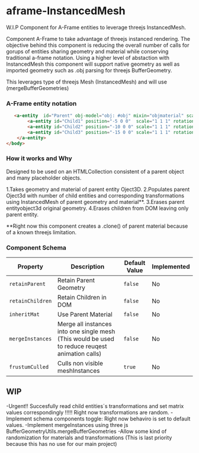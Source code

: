 # aframe-InstancedMesh

W.I.P Component for A-Frame entities to leverage threejs InstancedMesh. 

Component A-Frame to take advantage of threejs instanced rendering. The objective behind this component is reducing the overall number of calls for gorups of entities sharing geometry and material while conserving traditional a-frame notation. Using a higher level of abstaction with InstancedMesh this component will support native geometry as well as imported geometry such as .obj parsing for threejs BufferGeometry.

This leverages type of threejs Mesh (InstancedMesh) and will use (mergeBufferGeometries)

### A-Frame entity notation

```html
   <a-entity  id="Parent" obj-model="obj: #obj" mixin="objmaterial" scale="2 2 2" rotation="0 0 0" position="0 0 0" instancedmesh>
        <a-entity id="Child1" position="-5 0 0"  scale="1 1 1" rotation="0 0 0" geometry="primitive: sphere; radius: 200"></a-entity>
        <a-entity id="Child2" position="-10 0 0" scale="1 1 1" rotation="0 0 0" ></a-entity>
        <a-entity id="Child3" position="-15 0 0" scale="1 1 1" rotation="0 0 0" ></a-entity>       
    </a-entity> 
</body>
```
### How it works and Why

Designed to be used on an HTMLCollection consistent of a parent object and many placeholder objects.

1.Takes geometry and material of parent entity Oject3D.
2.Populates parent Oject3d with number of child entities and corresponding transformations using InstancedMesh of parent geometry and material**.
3.Erases parent entityobject3d original geometry.
4.Erases children from DOM leaving only parent entity.

**Right now this component creates a .clone() of parent material because of a known threejs limitation.

### Component Schema

| Property | Description | Default Value | Implemented |
| -------- | ----------- | ------------- | ------------|
| `retainParent`    | Retain Parent Geometry | `false` | No |
| `retainChildren`    | Retain Children in DOM | `false` | No |
| `inheritMat`    | Use Parent Material | `false` | No |
| `mergeInstances`    | Merge all instances into one single mesh (This would be used to reduce reuqest animation calls)| `false` | No |
| `frustumCulled` | Culls non visible meshInstances | `true` | No |

## WIP
-Urgent!! Succesfully read child entities´s transformations and set matrix values correspondingly !!!!! Right now transformations are random.
-Implement schema components toggle: Right now behaviro is set to default values.
-Implement mergeInstances using three js BufferGeometryUtils.mergeBufferGeometries
-Allow some kind of randomization for materials and transformations (This is last priority because this has no use  for our main project)
